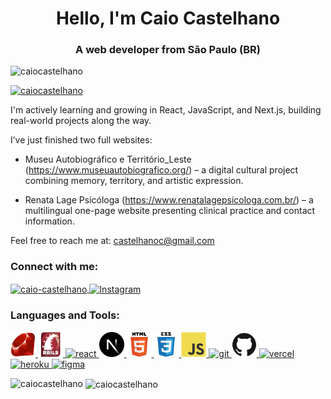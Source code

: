 <h1 align="center">Hello, I'm Caio Castelhano</h1>
<h3 align="center">A web developer from São Paulo (BR)</h3>

<p align="left"> <img src="https://komarev.com/ghpvc/?username=caiocastelhano&label=Profile%20views&color=0e75b6&style=flat" alt="caiocastelhano" /> </p>

<p align="left"> <a href="https://github.com/ryo-ma/github-profile-trophy"><img src="https://github-profile-trophy.vercel.app/?username=caiocastelhano" alt="caiocastelhano" /></a> </p>

I'm actively learning and growing in React, JavaScript, and Next.js, building real-world projects along the way.

I’ve just finished two full websites:

- Museu Autobiográfico e Território_Leste (https://www.museuautobiografico.org/) – a digital cultural project combining memory, territory, and artistic expression.

- Renata Lage Psicóloga (https://www.renatalagepsicologa.com.br/) – a multilingual one-page website presenting clinical practice and contact information.

Feel free to reach me at: castelhanoc@gmail.com

<h3 align="left">Connect with me:</h3>
<p align="left">
  <a href="https://linkedin.com/in/caio-castelhano" target="blank">
    <img align="center" src="https://raw.githubusercontent.com/rahuldkjain/github-profile-readme-generator/master/src/images/icons/Social/linked-in-alt.svg" alt="caio-castelhano" height="30" width="40" />
  </a>
  <a href="https://instagram.com/caiocastelhano" target="blank">
    <img align="center" src="https://cdn.jsdelivr.net/npm/simple-icons@v9/icons/instagram.svg" alt="Instagram" height="30" width="40" />
  </a>
</p>

<h3 align="left">Languages and Tools:</h3>
<p align="left">
  <a href="https://www.ruby-lang.org/en/" target="_blank" rel="noreferrer">
    <img src="https://raw.githubusercontent.com/devicons/devicon/master/icons/ruby/ruby-original.svg" alt="ruby" width="40" height="40"/>
  </a>
  <a href="https://rubyonrails.org" target="_blank" rel="noreferrer">
    <img src="https://raw.githubusercontent.com/devicons/devicon/master/icons/rails/rails-original-wordmark.svg" alt="rails" width="40" height="40"/>
  </a>
  <a href="https://react.dev/" target="_blank" rel="noreferrer">
  <img src="https://cdn.jsdelivr.net/gh/devicons/devicon/icons/react/react-original.svg" alt="react" width="40" height="40"/>
  </a>
  <a href="https://nextjs.org/" target="_blank" rel="noreferrer">
    <img src="https://raw.githubusercontent.com/devicons/devicon/master/icons/nextjs/nextjs-original.svg" alt="nextjs" width="40" height="40"/>
  </a>
  <a href="https://www.w3.org/html/" target="_blank" rel="noreferrer">
    <img src="https://raw.githubusercontent.com/devicons/devicon/master/icons/html5/html5-original-wordmark.svg" alt="html5" width="40" height="40"/>
  </a>
  <a href="https://www.w3schools.com/css/" target="_blank" rel="noreferrer">
    <img src="https://raw.githubusercontent.com/devicons/devicon/master/icons/css3/css3-original-wordmark.svg" alt="css3" width="40" height="40"/>
  </a>
  <a href="https://developer.mozilla.org/en-US/docs/Web/JavaScript" target="_blank" rel="noreferrer">
    <img src="https://raw.githubusercontent.com/devicons/devicon/master/icons/javascript/javascript-original.svg" alt="javascript" width="40" height="40"/>
  </a>
  <a href="https://git-scm.com/" target="_blank" rel="noreferrer">
    <img src="https://www.vectorlogo.zone/logos/git-scm/git-scm-icon.svg" alt="git" width="40" height="40"/>
  </a>
  <a href="https://github.com/" target="_blank" rel="noreferrer">
    <img src="https://raw.githubusercontent.com/devicons/devicon/master/icons/github/github-original.svg" alt="github" width="40" height="40"/>
  </a>
  <a href="https://vercel.com/" target="_blank" rel="noreferrer">
    <img src="https://www.vectorlogo.zone/logos/vercel/vercel-icon.svg" alt="vercel" width="40" height="40"/>
  </a>
  <a href="https://heroku.com" target="_blank" rel="noreferrer">
    <img src="https://www.vectorlogo.zone/logos/heroku/heroku-icon.svg" alt="heroku" width="40" height="40"/>
  </a>
  <a href="https://www.figma.com/" target="_blank" rel="noreferrer">
    <img src="https://www.vectorlogo.zone/logos/figma/figma-icon.svg" alt="figma" width="40" height="40"/>
  </a>
</p>

<p><img align="left" src="https://github-readme-stats.vercel.app/api/top-langs?username=caiocastelhano&show_icons=true&locale=en&layout=compact" alt="caiocastelhano" /></p>

<p>&nbsp;<img align="center" src="https://github-readme-stats.vercel.app/api?username=caiocastelhano&show_icons=true&locale=en" alt="caiocastelhano" /></p>
